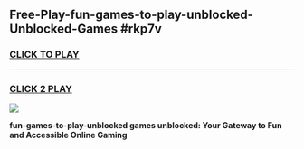 
## Free-Play-fun-games-to-play-unblocked-Unblocked-Games #rkp7v
<h3>
<a href="https://news.freeplayer.one?title=fun-games-to-play-unblocked&ref=8M">CLICK TO PLAY</a></h3>
<hr>

<h3>
<a href="https://news.freeplayer.one?title=fun-games-to-play-unblocked&ref=8M">CLICK 2 PLAY</a>
  
</h3>

<a href="https://news.freeplayer.one?title=fun-games-to-play-unblocked&ref=8M"><img src="https://clearcache.store/games.png"></a>


**fun-games-to-play-unblocked games unblocked: Your Gateway to Fun and Accessible Online Gaming**
